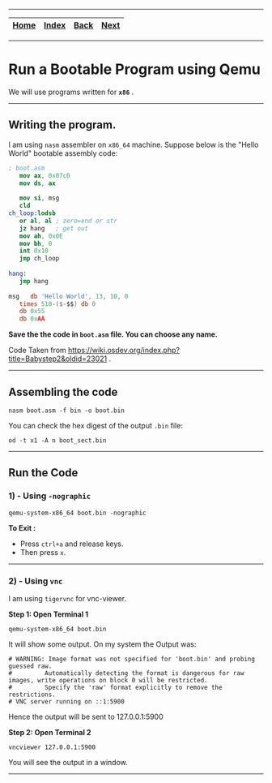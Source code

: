 
---

| [Home](/README.md) | [Index](./README.md) | [Back](./README.md) | [Next](./2_bootable_program_for_x86.md) |
| :---: | :---: | :---: | :---: |

---

# Run a Bootable Program using Qemu

We will use programs written for __`x86`__ .

---

## Writing the program.

I am using `nasm` assembler on `x86_64` machine. Suppose below is the "Hello World" bootable assembly code:

```nasm
; boot.asm
   mov ax, 0x07c0
   mov ds, ax
 
   mov si, msg
   cld
ch_loop:lodsb
   or al, al ; zero=end or str
   jz hang   ; get out
   mov ah, 0x0E
   mov bh, 0
   int 0x10
   jmp ch_loop
 
hang:
   jmp hang
 
msg   db 'Hello World', 13, 10, 0
   times 510-($-$$) db 0
   db 0x55
   db 0xAA
```

__Save the the code in `boot.asm` file. You can choose any name.__

Code Taken from https://wiki.osdev.org/index.php?title=Babystep2&oldid=23021 .

---

## Assembling the code

```shell
nasm boot.asm -f bin -o boot.bin
```

You can check the hex digest of the output `.bin` file:

```shell
od -t x1 -A n boot_sect.bin
```

---

## Run the Code

### 1) - Using `-nographic`

```shell
qemu-system-x86_64 boot.bin -nographic
```

__To Exit :__

* Press `ctrl+a` and release keys.
* Then press `x`. 

---

### 2) - Using `vnc`

I am using `tigervnc` for vnc-viewer.

__Step 1: Open Terminal 1__

```shell
qemu-system-x86_64 boot.bin
```

It will show some output. On my system the Output was:

```shell
# WARNING: Image format was not specified for 'boot.bin' and probing guessed raw.
#         Automatically detecting the format is dangerous for raw images, write operations on block 0 will be restricted.
#         Specify the 'raw' format explicitly to remove the restrictions.
# VNC server running on ::1:5900
```

Hence the output will be sent to 127.0.0.1:5900

__Step 2: Open Terminal 2__

```shell
vncviewer 127.0.0.1:5900
```

You will see the output in a window.

---